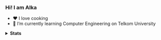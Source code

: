 ### Hi! I am Alka

- ❤  I love cooking
- 🌱 I’m currently learning Computer Engineering on Telkom University

<details>
  <summary><b>Stats</b></summary>
    <img align="center" src="https://github-readme-stats.vercel.app/api?username=alkafei&theme=dark&title_color=FF69B4&text_color=777&show_icons=true&icon_color=FF69B4&hide_border=true" alt="alkafei's Github Stats">
</details>
